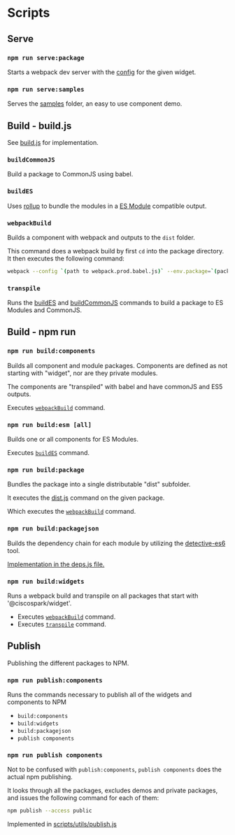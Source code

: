 # Scripts

## Serve

### `npm run serve:package`

Starts a webpack dev server with the [config](./scripts/webpack/webpack.dev.babel.js) for the given widget.

### `npm run serve:samples`

Serves the [samples](./samples) folder, an easy to use component demo.

## Build - build.js

See [build.js](./scripts/utils/build.js) for implementation.

### `buildCommonJS`

Build a package to CommonJS using babel.

### `buildES`

Uses [rollup](https://rollupjs.org) to bundle the modules in a [ES Module](https://hacks.mozilla.org/2018/03/es-modules-a-cartoon-deep-dive/) compatible output.

### `webpackBuild`

Builds a component with webpack and outputs to the `dist` folder.

This command does a webpack build by first `cd` into the package directory.
It then executes the following command:

```bash
webpack --config `(path to webpack.prod.babel.js)` --env.package=`(package name)`
```

### `transpile`

Runs the [buildES](#buildES) and [buildCommonJS](#buildCommonJS) commands to build a package to ES Modules and CommonJS.

## Build - npm run

### `npm run build:components`

Builds all component and module packages. Components are defined as not starting with "widget", nor are they private modules.

The components are "transpiled" with babel and have commonJS and ES5 outputs.

Executes [`webpackBuild`](#webpackBuild) command.

### `npm run build:esm [all]`

Builds one or all components for ES Modules.

Executes [`buildES`](#buildES) command.

### `npm run build:package`

Bundles the package into a single distributable "dist" subfolder.

It executes the [dist.js](./scripts/build/commands/dist.js) command on the given package.

Which executes the [`webpackBuild`](#webpackBuild) command.

### `npm run build:packagejson`

Builds the dependency chain for each module by utilizing the [detective-es6](https://github.com/dependents/node-detective-es6) tool.

[Implementation in the deps.js file.](./scripts/utils/deps.js)

### `npm run build:widgets`

Runs a webpack build and transpile on all packages that start with '@ciscospark/widget'.

* Executes [`webpackBuild`](#webpackBuild) command.
* Executes [`transpile`](#transpile) command.

## Publish

Publishing the different packages to NPM.

### `npm run publish:components`

Runs the commands necessary to publish all of the widgets and components to NPM

* `build:components`
* `build:widgets`
* `build:packagejson`
* `publish components`

### `npm run publish components`

Not to be confused with `publish:components`, `publish components` does the actual npm publishing.

It looks through all the packages, excludes demos and private packages, and issues the following command for each of them:

```bash
npm publish --access public
```

Implemented in [scripts/utils/publish.js](./scripts/utils/publish.js)
